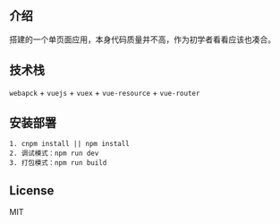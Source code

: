 ## 介绍

搭建的一个单页面应用，本身代码质量并不高，作为初学者看看应该也凑合。

## 技术栈

`webapck` + `vuejs` + `vuex` + `vue-resource` + `vue-router`

## 安装部署

```
1. cnpm install || npm install 
2. 调试模式：npm run dev
3. 打包模式：npm run build
```
## License

MIT
